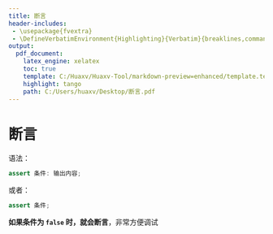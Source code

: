 ```yaml
---
title: 断言
header-includes:
 - \usepackage{fvextra}
 - \DefineVerbatimEnvironment{Highlighting}{Verbatim}{breaklines,commandchars=\\\{\}}
output:
  pdf_document:
    latex_engine: xelatex
    toc: true
    template: C:/Huaxv/Huaxv-Tool/markdown-preview=enhanced/template.tex
    highlight: tango
    path: C:/Users/huaxv/Desktop/断言.pdf
---
```


# 断言

语法：

```java
assert 条件: 输出内容;
```

或者：

```java
assert 条件;
```

**如果条件为 `false` 时，就会断言**，非常方便调试
